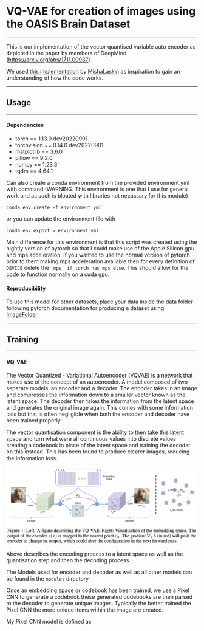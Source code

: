 # VQ-VAE for creation of images using the OASIS Brain Dataset

***

This is our implementation of the vector quantised variable auto encoder as depicted in the paper by members of DeepMind (<https://arxiv.org/abs/1711.00937>).

We used [this implementation](https://github.com/MishaLaskin/vqvae) by [MishaLaskin](https://github.com/MishaLaskin/) as inspiration to gain an understanding of how the code works.

***

## Usage

***
#### Dependencies

- torch == 1.13.0.dev20220901
- torchvision == 0.14.0.dev20220901
- matplotlib == 3.6.0
- pillow == 9.2.0
- numpy == 1.23.3
- tqdm == 4.64.1

Can also create a conda environment from the provided environment.yml with command (WARNING: This environment is one that I use for general work and as such is bloated with libraries not necassary for this module)

```
conda env create -f environment.yml
```

or you can update the environment file with

```
conda env export > environment.yml
```

Main difference for this environment is that this script was created using the nightly version of pytorch so that I could make use of the Apple Silicon gpu and mps acceleration. If you wanted to use the normal version of pytorch prior to them making mps acceleration available then for every definition of `DEVICE` delete the `'mps' if torch.has_mps else`. This should allow for the code to function normally on a cuda gpu.

#### Reproducibility

To use this model for other datasets, place your data inside the data folder following pytorch documentation for producing a dataset using [ImageFolder](https://pytorch.org/vision/stable/generated/torchvision.datasets.ImageFolder.html#torchvision.datasets.ImageFolder).

***
## Training
***

#### VQ-VAE

The Vector Quantized - Variational Autoencoder (VQVAE) is a network that makes use of the concept of an autoencoder. A model composed of two separate models, an encoder and a decoder. The encoder takes in an image and compresses the information down to a smaller vector known as the latent space. The decoder then takes the information from the latent space and generates the original image again. This comes with some information loss but that is often negligible when both the encoder and decoder have been trained properly.

The vector quantisation component is the ability to then take this latent space and turn what were all continuous values into discrete values creating a codebook in place of the latent space and training the decoder on this instead. This has been found to produce clearer images, reducing the information loss.

![image](./images/VQVAE-overview.png "VQVAE model overview")

Above describes the encoding process to a latent space as well as the quantisation step and then the decoding process.

The Models used for encoder and decoder as well as all other models can be found in the `modules` directory

Once an embedding space or codebook has been trained, we use a Pixel CNN to generate a codebook these generated codebooks are then parsed to the decoder to generate unique images. Typically the better trained the Pixel CNN the more unique items within the image are created.

My Pixel CNN model is defined as
